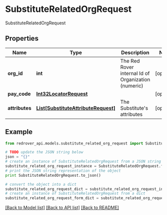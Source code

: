 # SubstituteRelatedOrgRequest

SubstituteRelatedOrgRequest

## Properties

Name | Type | Description | Notes
------------ | ------------- | ------------- | -------------
**org_id** | **int** | The Red Rover internal Id of Organization (numeric) | [optional] 
**pay_code** | [**Int32LocatorRequest**](Int32LocatorRequest.md) |  | [optional] 
**attributes** | [**List[SubstituteAttributeRequest]**](SubstituteAttributeRequest.md) | The Substitute&#39;s attributes | [optional] 

## Example

```python
from redrover_api.models.substitute_related_org_request import SubstituteRelatedOrgRequest

# TODO update the JSON string below
json = "{}"
# create an instance of SubstituteRelatedOrgRequest from a JSON string
substitute_related_org_request_instance = SubstituteRelatedOrgRequest.from_json(json)
# print the JSON string representation of the object
print SubstituteRelatedOrgRequest.to_json()

# convert the object into a dict
substitute_related_org_request_dict = substitute_related_org_request_instance.to_dict()
# create an instance of SubstituteRelatedOrgRequest from a dict
substitute_related_org_request_form_dict = substitute_related_org_request.from_dict(substitute_related_org_request_dict)
```
[[Back to Model list]](../README.md#documentation-for-models) [[Back to API list]](../README.md#documentation-for-api-endpoints) [[Back to README]](../README.md)


